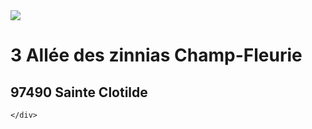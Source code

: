 <!DOCTYPE html>
<html lang="en">
<head>
    <meta charset="UTF-8">
    <meta name="viewport" content="width=device-width, initial-scale=1.0">
    <title>Document</title>
    <link rel ="stylesheet" href="style.css">
</head>
<body>
    <div class="cadre_entier talle_enveloppe ">
        <img class="timbre" src="https://www.laposte.fr/medias/sys_master/images/h13/hc2/12392862154782.jpg" >
  <div class="zoneDetexte">
      <h1 class="adresse">3 Allée des zinnias Champ-Fleurie </h1>
      <h2 class="adresse">97490 Sainte Clotilde</h2>
  <div class="ligne"> 
      
  </div>
  <div class="ligne"> </div>
  <div class="ligne"></div>

    </div>
</body>
</html>
